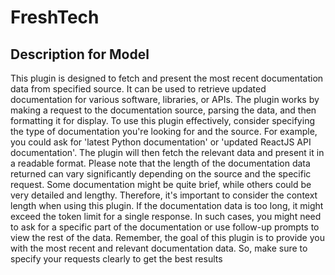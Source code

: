 # FreshTech

## Description for Model

This plugin is designed to fetch and present the most recent documentation data from specified source. It can be used to retrieve updated documentation for various software, libraries, or APIs. The plugin works by making a request to the documentation source, parsing the data, and then formatting it for display. To use this plugin effectively, consider specifying the type of documentation you're looking for and the source. For example, you could ask for 'latest Python documentation' or 'updated ReactJS API documentation'. The plugin will then fetch the relevant data and present it in a readable format. Please note that the length of the documentation data returned can vary significantly depending on the source and the specific request. Some documentation might be quite brief, while others could be very detailed and lengthy. Therefore, it's important to consider the context length when using this plugin. If the documentation data is too long, it might exceed the token limit for a single response. In such cases, you might need to ask for a specific part of the documentation or use follow-up prompts to view the rest of the data. Remember, the goal of this plugin is to provide you with the most recent and relevant documentation data. So, make sure to specify your requests clearly to get the best results

